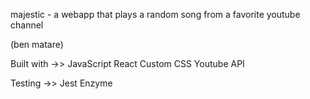majestic - a webapp that plays a random song from a favorite youtube channel

(ben matare)

Built with ->>
JavaScript
React
Custom CSS
Youtube API

Testing ->>
Jest
Enzyme

